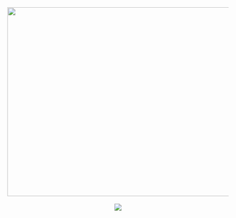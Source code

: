 <div align="center">
  <img width=600px height=430px src='https://github.com/user-attachments/assets/06d62597-ad80-48b0-ae21-106fddd1c4d5'>
  <br>
  <br>
  <img src="http://img.shields.io/static/v1?label=language&message=python&color=rgb(246,120,40)&style=plastic">
</div>
